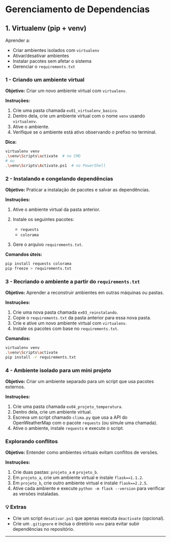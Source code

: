 # Gerenciamento de Dependencias

## 1. Virtualenv (pip + venv)

Aprender a:

* Criar ambientes isolados com `virtualenv`
* Ativar/desativar ambientes
* Instalar pacotes sem afetar o sistema
* Gerenciar o `requirements.txt`

### 1 - Criando um ambiente virtual

**Objetivo:** Criar um novo ambiente virtual com `virtualenv`.

**Instruções:**

1. Crie uma pasta chamada `ex01_virtualenv_basico`.
2. Dentro dela, crie um ambiente virtual com o nome `venv` usando `virtualenv`.
3. Ative o ambiente.
4. Verifique se o ambiente está ativo observando o prefixo no terminal.

**Dica:**

```bash
virtualenv venv
.\venv\Scripts\activate  # no CMD
# ou
.\venv\Scripts\Activate.ps1  # no PowerShell
```

### 2 - Instalando e congelando dependências

**Objetivo:** Praticar a instalação de pacotes e salvar as dependências.

**Instruções:**

1. Ative o ambiente virtual da pasta anterior.
2. Instale os seguintes pacotes:

   * `requests`
   * `colorama`
3. Gere o arquivo `requirements.txt`.

**Comandos úteis:**

```bash
pip install requests colorama
pip freeze > requirements.txt
```

### 3 - Recriando o ambiente a partir do `requirements.txt`

**Objetivo:** Aprender a reconstruir ambientes em outras máquinas ou pastas.

**Instruções:**

1. Crie uma nova pasta chamada `ex03_reinstalando`.
2. Copie o `requirements.txt` da pasta anterior para essa nova pasta.
3. Crie e ative um novo ambiente virtual com `virtualenv`.
4. Instale os pacotes com base no `requirements.txt`.

**Comandos:**

```bash
virtualenv venv
.\venv\Scripts\activate
pip install -r requirements.txt
```

### 4 - Ambiente isolado para um mini projeto

**Objetivo:** Criar um ambiente separado para um script que usa pacotes externos.

**Instruções:**

1. Crie uma pasta chamada `ex04_projeto_temperatura`.
2. Dentro dela, crie um ambiente virtual.
3. Escreva um script chamado `clima.py` que usa a API do OpenWeatherMap com o pacote `requests` (ou simule uma chamada).
4. Ative o ambiente, instale `requests` e execute o script.

### Explorando conflitos

**Objetivo:** Entender como ambientes virtuais evitam conflitos de versões.

**Instruções:**

1. Crie duas pastas: `projeto_a` e `projeto_b`.
2. Em `projeto_a`, crie um ambiente virtual e instale `flask==1.1.2`.
3. Em `projeto_b`, crie outro ambiente virtual e instale `flask==2.2.5`.
4. Ative cada ambiente e execute `python -m flask --version` para verificar as versões instaladas.

### 💡 Extras

* Crie um script `desativar.ps1` que apenas executa `deactivate` (opcional).
* Crie um `.gitignore` e inclua o diretório `venv` para evitar subir dependências no repositório.

---
